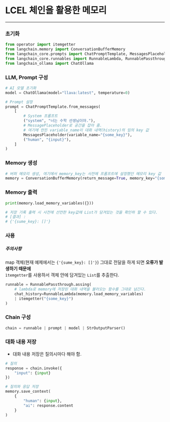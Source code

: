 # LCEL 체인을 활용한 메모리

---


### 초기화
```python
from operator import itemgetter
from langchain.memory import ConversationBufferMemory
from langchain_core.prompts import ChatPromptTemplate, MessagesPlaceholder
from langchain_core.runnables import RunnableLambda, RunnablePassthrough
from langchain_ollama import ChatOllama
```

### LLM, Prompt 구성
```python
# AI 모델 초기화
model = ChatOllama(model="llava:latest", temperature=0)

# Prompt 설정
prompt = ChatPromptTemplate.from_messages(
    [
        # System 프롬프트
        ("system", "너는 수학 선생님이야."),
        # MessagePlaceholder로 공간을 잡아 줌.
        # 여기에 만든 variable_name이 대화 내역(history)의 임의 key 값
        MessagesPlaceholder(variable_name="{some_key}"),
        ("human", "{input}"),
    ]
)
```

### Memory 생성
```python
# 버퍼 메모리 생성, 여기에서 memory_key는 사전에 프롬프트에 설정했던 메모리 key 값
memory = ConversationBufferMemory(return_message=True, memory_key="{some_key}")
```

### Memory 출력
```python
print(memory.load_memory_variables({}))

# 저장 기록 출력 시 사전에 선언한 key값에 List가 담겨있는 것을 확인하 할 수 있다.
# [결과] :
# {'{sume_key}: []'}
```

### 사용
##### 주의사항
map 객체(현재 예제에서는 `{'{sume_key}: []'}`) 그대로 전달을 하게 되면 **오류가 발생하기 때문에**  
`ìtemgetter`를 사용하서 객체 안에 담겨있는 `List`를 추출한다.

```python
runnable = RunnablePassthrough.assing(
    # lambda로 memory에 저장된 대화 내역을 불러오는 함수를 그대로 넘긴다.
    chat_history=RunnableLambda(memory.load_memory_variables)
    | itemgetter("{some_key}")
)
```

### Chain 구성
```python
chain = runnable | prompt | model | StrOutputParser()
```

### 대화 내용 저장
* 대화 내용 저장은 질의시마다 해야 함.
```python
# 질의
response = chain.invoke({
    "input": {input}
})

# 질의와 응답 저장
memory.save_context(
    {
        "human": {input},
        "ai": response.content
    }
)
```
